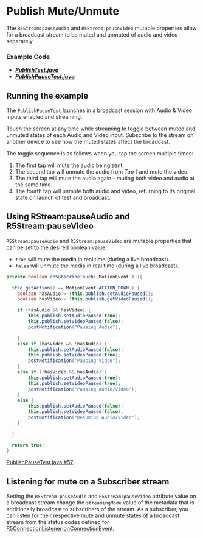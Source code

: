 # Publish Mute/Unmute

The `R5Stream:pauseAudio` and `R5Stream:pauseVideo` mutable properties allow for a broadcast stream to be muted and unmuted of audio and video separately.

### Example Code
- ***[PublishTest.java](../PublishTest/PublishTest.java)***
- ***[PublishPauseTest.java](PublishPauseTest.java)***

## Running the example
The `PublishPauseTest` launches in a broadcast session with Audio & Video inputs enabled and streaming.

Touch the screen at any time while streaming to toggle between muted and unmuted states of each Audio and Video input. Subscribe to the stream on another device to see how the muted states affect the broadcast.

The toggle sequence is as follows when you tap the screen multiple times:

1. The first tap will mute the audio being sent.
2. The second tap will unmute the audio from _Tap 1_ and mute the video.
3. The third tap will mute the audio again - muting both video and audio at the same time.
4. The fourth tap will unmute both audio and video, returning to its original state on launch of test and broadcast.

## Using RStream:pauseAudio and R5Stream:pauseVideo
`R5Stream:pauseAudio` and `R5Stream:pauseVideo` are mutable properties that can be set to the desired boolean value:

* `true` will mute the media in real time (during a live broadcast).
* `false` will unmute the media in real time (during a live broadcast).

```java
private boolean onSubscribeTouch( MotionEvent e ){

  if(e.getAction() == MotionEvent.ACTION_DOWN ) {
    boolean hasAudio = !this.publish.getAudioPaused();
    boolean hasVideo = !this.publish.getVideoPaused();

    if (hasAudio && hasVideo) {
        this.publish.setAudioPaused(true);
        this.publish.setVideoPaused(false);
        postNotification("Pausing Audio");

    }
    else if (hasVideo && !hasAudio) {
        this.publish.setAudioPaused(false);
        this.publish.setVideoPaused(true);
        postNotification("Pausing Video");
    }
    else if (!hasVideo && hasAudio) {
        this.publish.setAudioPaused(true);
        this.publish.setVideoPaused(true);
        postNotification("Pausing Audio/Video");
    }
    else {
        this.publish.setAudioPaused(false);
        this.publish.setVideoPaused(false);
        postNotification("Resuming Audio/Video");
    }

  }

  return true;
}
```
[PublishPauseTest.java #57](PublishPauseTest.java#L57)

## Listening for mute on a Subscriber stream
Setting the `R5Stream:pauseAudio` and `R5Stream:pauseVideo` attribute value on a broadcast stream change the `streamingMode` value of the metadata that is additionally broadcast to subscribers of the stream. As a subscriber, you can listen for their respective mute and unmute states of a broadcast stream from the status codes defined for [R5ConnectionListener:onConnectionEvent](https://www.red5pro.com/docs/static/android-streaming/interfacecom_1_1red5pro_1_1streaming_1_1event_1_1_r5_connection_listener.html).
